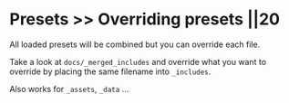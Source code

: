 # Presets >> Overriding presets ||20

All loaded presets will be combined but you can override each file.

Take a look at `docs/_merged_includes` and override what you want to override by placing the same filename into `_includes`.

Also works for `_assets`, `_data` ...
